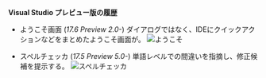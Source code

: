**Visual Studio プレビュー版の履歴**
  - ようこそ画面 (*17.6 Preview 2.0-*)
    ダイアログではなく、IDEにクイックアクションなどをまとめたようこそ画面が。
    ![ようこそ](../Documents/Images/VisualStudio/20230317_VS2022_17.6_Preview2.0_welcome.png)

  - スペルチェッカ (*17.5 Preview 5.0-*)
    単語レベルでの間違いを指摘し、修正候補を提示する。
    ![スペルチェッカ](../Documents/Images/VisualStudio/20230121_SpellChecker.png)
